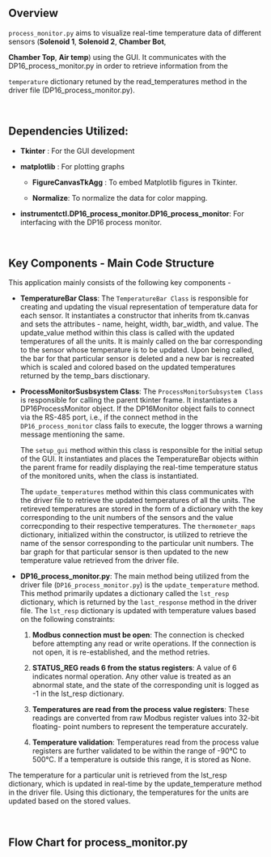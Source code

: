 ## Overview

`process_monitor.py` aims to visualize real-time temperature data of different sensors (**Solenoid 1**, **Solenoid 2**, **Chamber Bot**, 

**Chamber Top**, **Air temp**) using the GUI. It communicates with the DP16_process_monitor.py in order to retrieve information from the 

`temperature` dictionary retuned by the read_temperatures method in the driver file (DP16_process_monitor.py). 


&nbsp;



## Dependencies Utilized:

- **Tkinter** : For the GUI development

- **matplotlib** : For plotting graphs

    - **FigureCanvasTkAgg** : To embed Matplotlib figures in Tkinter.

    - **Normalize**: To normalize the data for color mapping. 

- **instrumentctl.DP16_process_monitor.DP16_process_monitor**: For interfacing with the DP16 process monitor. 




&nbsp;



## Key Components - Main Code Structure

This application mainly consists of the following key components -

- **TemperatureBar Class**: The `TemperatureBar Class` is responsible for creating and updating the visual representation of temperature data for each sensor. It instantiates a constructor that inherits from tk.canvas and sets the attributes - name, height, width, bar_width, and value. The update_value method within this class is called with the updated temperatures of all the units. It is mainly called on the bar corresponding to the sensor whose temperature is to be updated. Upon being called, the bar for that particular sensor is deleted and a new bar is recreated which is scaled and colored based on the updated temperatures returned by the temp_bars disctionary. 



- **ProcessMonitorSusbsystem Class**: The `ProcessMonitorSubsystem Class` is responsible for calling the parent tkinter frame. It instantiates a DP16ProcessMonitor object. If the DP16Monitor object fails to connect via the RS-485 port, i.e., if the connect method in the `DP16_process_monitor` class fails to execute, the logger throws a warning message mentioning the same. 

    The `setup_gui` method within this class is responsible for the initial setup of the GUI. It instantiates and places the TemperatureBar objects          within the parent frame for readily displaying the real-time temperature status of the monitored units, when the class is instantiated. 

    The `update_temperatures` method within this class communicates with the driver file to retrieve the updated temperatures of all the units. The retireved temperatures are stored in the form of a dictionary with the key corresponding to the unit numbers of the sensors and the value correcponding to their respective temperatures. The `thermometer_maps` dictionary, initialized within the constructor, is utilized to retrieve the name of the sensor corresponding to the particular unit numbers. The bar graph for that particular sensor is then updated to the new temperature value retrieved from the driver file. 



- **DP16_process_monitor.py**: The main method being utilized from the driver file (`DP16_process_monitor.py`) is the `update_temperature` method. This method primarily updates a dictionary called the `lst_resp` dictionary, which is returned by the `last_response` method in the driver file. The `lst_resp` dictionary is updated with temperature values based on the following constraints:

    1) **Modbus connection must be open**: The connection is checked before attempting any read or write operations. If the connection is not open, it 
         is re-established, and the method retries.

    2) **STATUS_REG reads 6 from the status registers**: A value of 6 indicates normal operation. Any other value is treated as an abnormal state, and 
         the state of the corresponding unit is logged as -1 in the lst_resp dictionary.

    3) **Temperatures are read from the process value registers**: These readings are converted from raw Modbus register values into 32-bit floating- 
         point numbers to represent the temperature accurately.

    4) **Temperature validation**: Temperatures read from the process value registers are further validated to be within the range of -90°C to 500°C. 
         If a temperature is outside this range, it is stored as None.


The temperature for a particular unit is retrieved from the lst_resp dictionary, which is updated in real-time by the update_temperature method in the driver file. Using this dictionary, the temperatures for the units are updated based on the stored values.



&nbsp;



## Flow Chart for process_monitor.py
